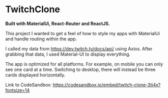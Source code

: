 # TwitchClone

<b>Built with MaterialUi, React-Router and ReactJS.</b>

This project I wanted to get a feel of how to style my apps with MaterialUi and handle routing within the app. 

I called my data from https://dev.twitch.tv/docs/api/ using Axios. After grabbing that data, I used Material-UI to display everything. 

The app is optimized for all platforms. For example, on mobile you can only see one card at a time. Switching to desktop, there will instead be three cards displayed horizontally.

Link to CodeSandbox: https://codesandbox.io/embed/twitch-clone-3ti4x?fontsize=14



